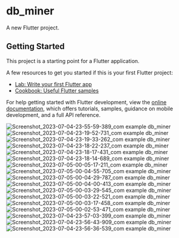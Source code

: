 # db_miner

A new Flutter project.

## Getting Started

This project is a starting point for a Flutter application.

A few resources to get you started if this is your first Flutter project:

- [Lab: Write your first Flutter app](https://docs.flutter.dev/get-started/codelab)
- [Cookbook: Useful Flutter samples](https://docs.flutter.dev/cookbook)

For help getting started with Flutter development, view the
[online documentation](https://docs.flutter.dev/), which offers tutorials,
samples, guidance on mobile development, and a full API reference.


![Screenshot_2023-07-04-23-55-59-389_com example db_miner](https://github.com/KevalKothiya/db_miner_quotes_app/assets/131429045/281d5888-edf1-48f1-9013-902d2ebbc1ff)
![Screenshot_2023-07-04-23-19-52-731_com example db_miner](https://github.com/KevalKothiya/db_miner_quotes_app/assets/131429045/5b5918cd-b803-4821-b3da-cef96d17c352)
![Screenshot_2023-07-04-23-19-33-262_com example db_miner](https://github.com/KevalKothiya/db_miner_quotes_app/assets/131429045/b6913648-c51c-44c4-a09a-7e560a3fa55b)
![Screenshot_2023-07-04-23-18-22-237_com example db_miner](https://github.com/KevalKothiya/db_miner_quotes_app/assets/131429045/c06f7247-d44e-454e-ae6c-60506aa4adc5)
![Screenshot_2023-07-04-23-18-17-431_com example db_miner](https://github.com/KevalKothiya/db_miner_quotes_app/assets/131429045/6526e1e9-010e-4b84-a455-5e629ca71248)
![Screenshot_2023-07-04-23-18-14-689_com example db_miner](https://github.com/KevalKothiya/db_miner_quotes_app/assets/131429045/69251c60-4265-4859-9273-4a14eed867a4)
![Screenshot_2023-07-05-00-05-17-211_com example db_miner](https://github.com/KevalKothiya/db_miner_quotes_app/assets/131429045/40863ce7-97f3-42cb-b2ce-b6f791b2a203)
![Screenshot_2023-07-05-00-04-55-705_com example db_miner](https://github.com/KevalKothiya/db_miner_quotes_app/assets/131429045/27662e8d-1b5c-4acd-a71f-3f877291e7c4)
![Screenshot_2023-07-05-00-04-29-787_com example db_miner](https://github.com/KevalKothiya/db_miner_quotes_app/assets/131429045/1e7a99fe-f7c9-4152-aff3-befb14f12977)
![Screenshot_2023-07-05-00-04-00-413_com example db_miner](https://github.com/KevalKothiya/db_miner_quotes_app/assets/131429045/250994c2-9ad1-4742-93e6-95ca4c87f4f8)
![Screenshot_2023-07-05-00-03-29-545_com example db_miner](https://github.com/KevalKothiya/db_miner_quotes_app/assets/131429045/3d753de9-38c5-442c-8332-26fb468a0989)
![Screenshot_2023-07-05-00-03-22-521_com example db_miner](https://github.com/KevalKothiya/db_miner_quotes_app/assets/131429045/6d117c39-7dea-4008-9019-3b32e9577bc7)
![Screenshot_2023-07-05-00-03-17-458_com example db_miner](https://github.com/KevalKothiya/db_miner_quotes_app/assets/131429045/baa2eb16-a462-495c-a7c2-fb293ec691d7)
![Screenshot_2023-07-05-00-02-53-471_com example db_miner](https://github.com/KevalKothiya/db_miner_quotes_app/assets/131429045/f368a109-dff4-46a1-a602-1e56e27cb575)
![Screenshot_2023-07-04-23-57-03-399_com example db_miner](https://github.com/KevalKothiya/db_miner_quotes_app/assets/131429045/1c522a0e-4f39-432e-8272-a97e80cce6f4)
![Screenshot_2023-07-04-23-56-43-909_com example db_miner](https://github.com/KevalKothiya/db_miner_quotes_app/assets/131429045/0cd35c16-e19f-41ce-a65a-8c91b6fb13ac)
![Screenshot_2023-07-04-23-56-36-539_com example db_miner](https://github.com/KevalKothiya/db_miner_quotes_app/assets/131429045/a7c85ae1-1a8f-4764-ae80-cfbfb242de2f)





